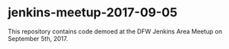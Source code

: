 # jenkins-meetup-2017-09-05
This repository contains code demoed at the DFW Jenkins Area Meetup on September 5th, 2017.
